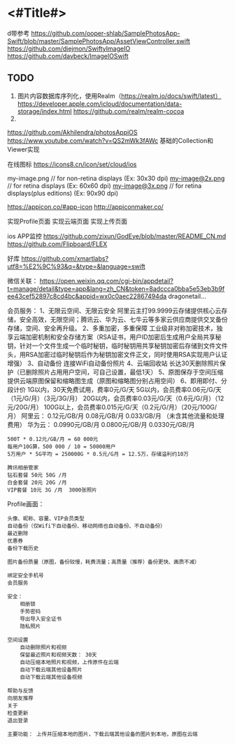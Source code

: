 #  <#Title#>

d带参考
https://github.com/ooper-shlab/SamplePhotosApp-Swift/blob/master/SamplePhotosApp/AssetViewController.swift
https://github.com/diejmon/SwiftyImageIO
https://github.com/davbeck/ImageIOSwift


## TODO
1. 图片内容数据库序列化，使用Realm（https://realm.io/docs/swift/latest）
    https://developer.apple.com/icloud/documentation/data-storage/index.html
    https://github.com/realm/realm-cocoa
2. 


https://github.com/Akhilendra/photosAppiOS
https://www.youtube.com/watch?v=QS2mWk3fAWc
基础的Collection和Viewer实现

在线图标
https://icons8.cn/icon/set/cloud/ios

my-image.png     // for non-retina displays (Ex: 30x30 dpi)
my-image@2x.png  // for retina displays (Ex: 60x60 dpi)
my-image@3x.png  // for retina displays(plus editions) (Ex: 90x90 dpi)


https://appicon.co/#app-icon
http://appiconmaker.co/

实现Profile页面
实现云端页面
实现上传页面






ios APP监控
https://github.com/zixun/GodEye/blob/master/README_CN.md
https://github.com/Flipboard/FLEX

好库
https://github.com/xmartlabs?utf8=%E2%9C%93&q=&type=&language=swift


微信关联：
  https://open.weixin.qq.com/cgi-bin/appdetail?t=manage/detail&type=app&lang=zh_CN&token=8adccca0bba5e53eb3b9fee43cef52897c8cd4bc&appid=wx0c0aec22867494da
  dragonetail...

会员服务：
1、无限云空间、无限云安全
     阿里云主打99.9999云存储提供核心云存储，安全高效，无限空间；腾讯云、华为云、七牛云等多家云供应商提供交叉备份存储，空间、安全再升级。
2、多重加密，多重保障
    工业级非对称加密技术，独享云端加密机制和安全存储方案（RSA证书，用户ID加密后生成用户全局共享秘钥，针对一个文件生成一个临时秘钥，临时秘钥用共享秘钥加密后存储到文件文件头，用RSA加密过临时秘钥后作为秘钥加密文件正文，同时使用RSA实现用户认证增强）
3、自动备份
    连接WiFi自动备份照片
4、云端回收站
    长达30天删除照片保护（已删除照片占用用户空间，可自己设置，最低1天）
5、原图保存于空间压缩
    提供云端原图保留和缩略图生成（原图和缩略图分别占用空间）
6、即用即付、分段计价
    1G以内，30天免费试用，费率0元/G/天
    5G以内，会员费率0.06元/G/天（1元/G/月）（3元/3G/月）
    20G以内，会员费率0.03元/G/天（0.6元/G/月）（12元/20G/月）
    100G以上，会员费率0.015元/G/天（0.2元/G/月）（20元/100G/月）
    阿里云：     0.12元/GB/月    0.08元/GB/月    0.033/GB/月 （未含其他流量和处理费用）
    华为云：    0.0990元/GB/月    0.0800元/GB/月    0.0330元/GB/月

    500T * 0.12元/GB/月 = 60 000元
    每用户10G算，500 000 / 10 = 50000用户
    5万用户 * 5G平均 = 250000G * 0.5元/G月 = 12.5万，存储溢利约10万

    腾讯相册管家
    钻石套餐 50元 50G /月
    白金套餐 20元 20G /月
    VIP套餐 10元 3G /月  3000张照片


Profile画面：

    头像、昵称、容量、VIP会员类型
    自动备份（仅Wifi下自动备份、移动网络也自动备份、不自动备份）
    最近删除
    优惠券
    备份下载历史
    
    图片备份质量（原图，备份较慢，耗费流量；高质量（推荐）备份更快、画质不减）
    
    绑定安全手机号
    会员服务
    
    安全：
        相册锁
        手势密码
        导出导入安全证书
        隐私照片
        
    空间设置
        自动删除照片和视频
        保留最近照片和视频天数： 30天
        自动压缩本地照片和视频，上传原件在云端
        自动下载云端其他设备照片
        自动下载云端其他设备视频
    
    帮助与反馈
    向朋友推荐
    关于
    检查更新
    退出登录
    
    主要功能： 上传并压缩本地的图片，下载云端其他设备的图片到本地，原图在云端
    
    
    
    
